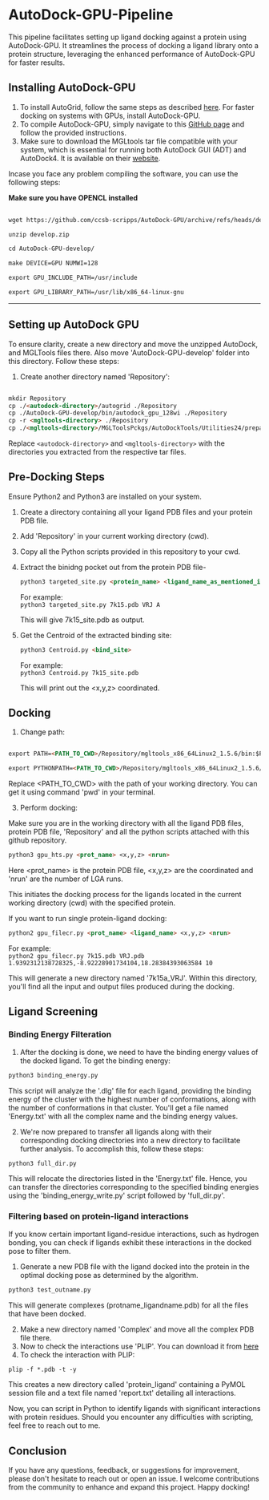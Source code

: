 # AutoDock-GPU-Pipeline

This pipeline facilitates setting up ligand docking against a protein using AutoDock-GPU. It streamlines the process of docking a ligand library onto a protein structure, leveraging the enhanced performance of AutoDock-GPU for faster results.

## Installing AutoDock-GPU

1. To install AutoGrid, follow the same steps as described [here](https://github.com/gautam2002m/AutoDockPipeline). For faster docking on systems with GPUs, install AutoDock-GPU. 
2. To compile AutoDock-GPU, simply navigate to this [GitHub page](https://github.com/ccsb-scripps/AutoDock-GPU) and follow the provided instructions.
3. Make sure to download the MGLtools tar file compatible with your system, which is essential for running both AutoDock GUI (ADT) and AutoDock4. It is available on their [website](https://ccsb.scripps.edu/mgltools/).


Incase you face any problem compiling the software, you can use the following steps:

**Make sure you have OPENCL installed**

```markdown
 
wget https://github.com/ccsb-scripps/AutoDock-GPU/archive/refs/heads/develop.zip

unzip develop.zip

cd AutoDock-GPU-develop/

make DEVICE=GPU NUMWI=128

export GPU_INCLUDE_PATH=/usr/include

export GPU_LIBRARY_PATH=/usr/lib/x86_64-linux-gnu

```
---

## Setting up AutoDock GPU

To ensure clarity, create a new directory and move the unzipped AutoDock, and MGLTools files there. Also move 'AutoDock-GPU-develop' folder into this directory. Follow these steps:

1. Create another directory named 'Repository':

```markdown

mkdir Repository
cp ./<autodock-directory>/autogrid ./Repository
cp ./AutoDock-GPU-develop/bin/autodock_gpu_128wi ./Repository
cp -r <mgltools-directory> ./Repository
cp ./<mgltools-directory>/MGLToolsPckgs/AutoDockTools/Utilities24/prepare_*4.py ./Repository

```
Replace `<autodock-directory>` and `<mgltools-directory>` with the directories you extracted from the respective tar files.

## Pre-Docking Steps

Ensure Python2 and Python3 are installed on your system.

1. Create a directory containing all your ligand PDB files and your protein PDB file.
2. Add 'Repository' in your current working directory (cwd).
3. Copy all the Python scripts provided in this repository to your cwd.
4. Extract the binidng pocket out from the protein PDB file-
   
   ```markdown
   python3 targeted_site.py <protein_name> <ligand_name_as_mentioned_in_pdb_file> <CHAIN_ID_for_ligand>
   ```

   For example:
   <br>
   `python3 targeted_site.py 7k15.pdb VRJ A`

   This will give 7k15_site.pdb as output.

   
6. Get the Centroid of the extracted binding site:
   
   ```markdown
   python3 Centroid.py <bind_site>
   ```

   
   For example:
   <br>
   `python3 Centroid.py 7k15_site.pdb`

   This will print out the <x,y,z> coordinated.

 ## Docking

 1. Change path:

```markdown

export PATH=<PATH_TO_CWD>/Repository/mgltools_x86_64Linux2_1.5.6/bin:$PATH

export PYTHONPATH=<PATH_TO_CWD>/Repository/mgltools_x86_64Linux2_1.5.6/MGLToolsPckgs/:$PYTHONPATH

```
Replace <PATH_TO_CWD> with the path of your working directory. You can get it using command 'pwd' in your terminal.

3. Perform docking:

Make sure you are in the working directory with all the ligand PDB files, protein PDB file, 'Repository' and all the python scripts attached with this github repository.

```markdown 
python3 gpu_hts.py <prot_name> <x,y,z> <nrun>
```

Here <prot_name> is the protein PDB file, <x,y,z> are the coordinated and 'nrun' are the number of LGA runs. 

This initiates the docking process for the ligands located in the current working directory (cwd) with the specified protein.

If you want to run single protein-ligand docking:

```markdown 
python2 gpu_filecr.py <prot_name> <ligand_name> <x,y,z> <nrun>
```

For example:
<br>
`python2 gpu_filecr.py 7k15.pdb VRJ.pdb 1.9392312138728325,-8.92228901734104,18.28384393063584 10`

This will generate a new directory named '7k15a_VRJ'. Within this directory, you'll find all the input and output files produced during the docking.

## Ligand Screening

### Binding Energy Filteration

1. After the docking is done, we need to have the binding energy values of the docked ligand. To get the binding energy:

```markdown 
python3 binding_energy.py
```

This script will analyze the '.dlg' file for each ligand, providing the binding energy of the cluster with the highest number of conformations, along with the number of conformations in that cluster. You'll get a file named 'Energy.txt' with all the complex name and the binding energy values.

2. We're now prepared to transfer all ligands along with their corresponding docking directories into a new directory to facilitate further analysis. To accomplish this, follow these steps:

``` markdown
python3 full_dir.py
```

This will relocate the directories listed in the 'Energy.txt' file. Hence, you can transfer the directories corresponding to the specified binding energies using the 'binding_energy_write.py' script followed by 'full_dir.py'.

### Filtering based on protein-ligand interactions

If you know certain important ligand-residue interactions, such as hydrogen bonding, you can check if ligands exhibit these interactions in the docked pose to filter them.

1. Generate a new PDB file with the ligand docked into the protein in the optimal docking pose as determined by the algorithm.
   
``` markdown
python3 test_outname.py 
```
This will generate complexes (protname_ligandname.pdb) for all the files that have been docked.

2. Make a new directory named 'Complex' and move all the complex PDB file there.
3. Now to check the interactions use 'PLIP'. You can download it from [here](https://github.com/pharmai/plip)
4. To check the interaction with PLIP:
``` markdown
plip -f *.pdb -t -y
```
This creates a new directory called 'protein_ligand' containing a PyMOL session file and a text file named 'report.txt' detailing all interactions.

Now, you can script in Python to identify ligands with significant interactions with protein residues. Should you encounter any difficulties with scripting, feel free to reach out to me.

## Conclusion

If you have any questions, feedback, or suggestions for improvement, please don't hesitate to reach out or open an issue. I welcome contributions from the community to enhance and expand this project. Happy docking!




   








 
